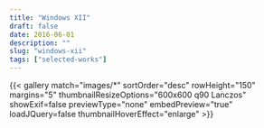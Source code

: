 ```yaml
---
title: "Windows XII"
draft: false
date: 2016-06-01
description: ""
slug: "windows-xii"
tags: ["selected-works"]
---
```


{{< gallery match="images/*" sortOrder="desc" rowHeight="150" margins="5" thumbnailResizeOptions="600x600 q90 Lanczos" showExif=false previewType="none" embedPreview="true" loadJQuery=false thumbnailHoverEffect="enlarge" >}}